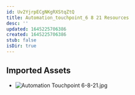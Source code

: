 ```yaml
---
id: Uv2YjrpECgNKgRXStqZtQ
title: Automation_touchpoint_6 8 21 Resources
desc: ''
updated: 1645225706386
created: 1645225706386
stub: false
isDir: true
---
```

## Imported Assets
- ![Automation Touchpoint 6-8-21.jpg](/assets/automation-touchpoint-6-8-21.jpg)
